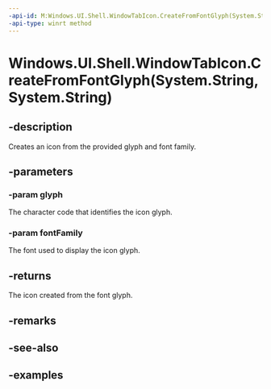```yaml
---
-api-id: M:Windows.UI.Shell.WindowTabIcon.CreateFromFontGlyph(System.String,System.String)
-api-type: winrt method
---
```


# Windows.UI.Shell.WindowTabIcon.CreateFromFontGlyph(System.String,System.String)

<!--
public static Windows.UI.Shell.WindowTabIcon CreateFromFontGlyph (string glyph, string fontFamily);
-->

## -description

Creates an icon from the provided glyph and font family.

## -parameters

### -param glyph

The character code that identifies the icon glyph.

### -param fontFamily

The font used to display the icon glyph.

## -returns

The icon created from the font glyph.

## -remarks

## -see-also

## -examples


